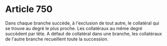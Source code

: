 # Article 750

Dans chaque branche succède, à l'exclusion de tout autre, le collatéral qui se trouve au degré le plus proche.   Les collatéraux au même degré succèdent par tête.   A défaut de collatéral dans une branche, les collatéraux de l'autre branche recueillent toute la succession.